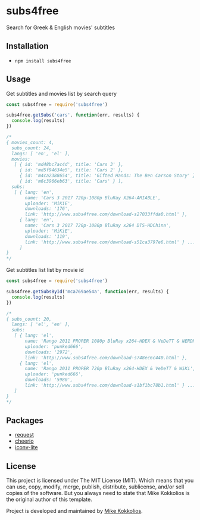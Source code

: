 # subs4free
Search for Greek & English movies' subtitles

## Installation
* `npm install subs4free`

## Usage

Get subtitles and movies list by search query

```javascript
const subs4free = require('subs4free')

subs4free.getSubs('cars', function(err, results) {
  console.log(results)
})

/*
{ movies_count: 4,
  subs_count: 24,
  langs: [ 'en', 'el' ],
  movies: 
   [ { id: 'md48bc7ac4d', title: 'Cars 3' },
     { id: 'md5f94634e5', title: 'Cars 2' },
     { id: 'm4ca2388654', title: 'Gifted Hands: The Ben Carson Story' },
     { id: 'm6c3966eb63', title: 'Cars' } ],
  subs: 
   [ { lang: 'en',
       name: 'Cars 3 2017 720p-1080p BluRay X264-AMIABLE',
       uploader: 'MiKiE',
       downloads: '176',
       link: 'http://www.subs4free.com/download-s27033ffda0.html' },
     { lang: 'en',
       name: 'Cars 3 2017 720p-1080p BluRay x264 DTS-HDChina',
       uploader: 'MiKiE',
       downloads: '119',
       link: 'http://www.subs4free.com/download-s51ca3797e6.html' } ...etc
     ]
}
*/
```

Get subtitles list list by movie id

```javascript
const subs4free = require('subs4free')

subs4free.getSubsById('mca769ae54a', function(err, results) {
  console.log(results)
})

/*
{ subs_count: 20,
  langs: [ 'el', 'en' ],
  subs: 
   [ { lang: 'el',
       name: 'Rango 2011 PROPER 1080p BluRay x264-HDEX & VeDeTT & NERDHD',
       uploader: 'punked666',
       downloads: '2972',
       link: 'http://www.subs4free.com/download-s748ec6c440.html' },
     { lang: 'el',
       name: 'Rango 2011 PROPER 720p BluRay x264-HDEX & VeDeTT & WiKi',
       uploader: 'punked666',
       downloads: '5980',
       link: 'http://www.subs4free.com/download-s1bf1bc78b1.html' } ...etc
   ]
}
*/
```

## Packages
* [request](https://github.com/request/request)
* [cheerio](https://github.com/cheeriojs/cheerio)
* [iconv-lite](https://github.com/ashtuchkin/iconv-lite)

## License
This project is licensed under The MIT License (MIT). Which means that you can use, copy, modify, merge, publish, distribute, sublicense, and/or sell copies of the software. But you always need to state that Mike Kokkolios is the original author of this template.

Project is developed and maintained by [Mike Kokkolios](https://www.linkedin.com/in/michael-kokkolios).
